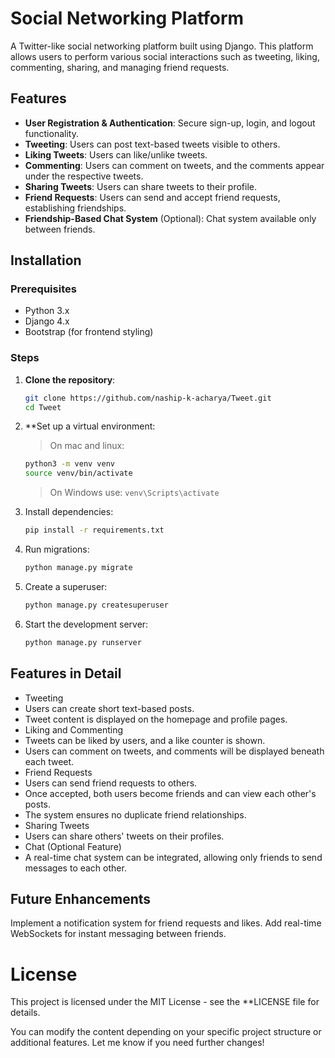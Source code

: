 # Social Networking Platform

A Twitter-like social networking platform built using Django. This platform allows users to perform various social interactions such as tweeting, liking, commenting, sharing, and managing friend requests.

## Features

- **User Registration & Authentication**: Secure sign-up, login, and logout functionality.
- **Tweeting**: Users can post text-based tweets visible to others.
- **Liking Tweets**: Users can like/unlike tweets.
- **Commenting**: Users can comment on tweets, and the comments appear under the respective tweets.
- **Sharing Tweets**: Users can share tweets to their profile.
- **Friend Requests**: Users can send and accept friend requests, establishing friendships.
- **Friendship-Based Chat System** (Optional): Chat system available only between friends.

## Installation

### Prerequisites
- Python 3.x
- Django 4.x
- Bootstrap (for frontend styling)

### Steps

1. **Clone the repository**:
   ```bash
   git clone https://github.com/naship-k-acharya/Tweet.git
   cd Tweet
   ```
2. **Set up a virtual environment:
    >On mac and linux:
    ```bash
    python3 -m venv venv
    source venv/bin/activate
    ```
    >On Windows use:
    `venv\Scripts\activate`
3. Install dependencies:
    ```bash
    pip install -r requirements.txt
    ```
4. Run migrations:
    ```bash
    python manage.py migrate
    ```
5. Create a superuser:
    ```bash
    python manage.py createsuperuser
    ```
6. Start the development server:
    ```bash
    python manage.py runserver
    ```
##



## Features in Detail 
- Tweeting
- Users can create short text-based posts.
- Tweet content is displayed on the homepage and profile pages.
- Liking and Commenting
- Tweets can be liked by users, and a like counter is shown.
- Users can comment on tweets, and comments will be displayed beneath each tweet.
- Friend Requests
- Users can send friend requests to others.
- Once accepted, both users become friends and can view each other's posts.
- The system ensures no duplicate friend relationships.
- Sharing Tweets
- Users can share others' tweets on their profiles.
- Chat (Optional Feature)
- A real-time chat system can be integrated, allowing only friends to send messages to each other.

## Future Enhancements
Implement a notification system for friend requests and likes.
Add real-time WebSockets for instant messaging between friends.
# License
This project is licensed under the MIT License - see the **LICENSE file for details.

You can modify the content depending on your specific project structure or additional features. Let me know if you need further changes!